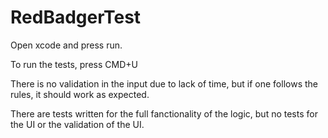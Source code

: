 # RedBadgerTest

Open xcode and press run. 

To run the tests, press CMD+U


There is no validation in the input due to lack of time, but if one follows the rules, it should work as expected. 

There are tests written for the full fanctionality of the logic, but no tests for the UI or the validation of the UI. 


